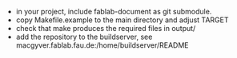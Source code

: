 * in your project, include fablab-document as git submodule.
* copy Makefile.example to the main directory and adjust TARGET
* check that make produces the required files in output/
* add the repository to the buildserver, see macgyver.fablab.fau.de:/home/buildserver/README
